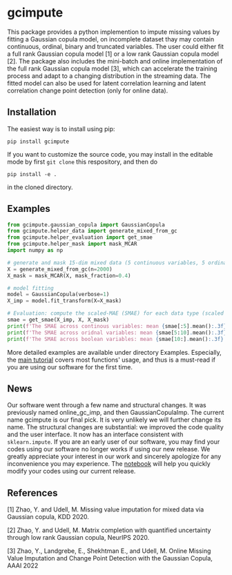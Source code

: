 # gcimpute
This package provides a python implemention to impute missing values by fitting a Gaussian copula model, on incomplete dataset thay may contain continuous, ordinal, binary and truncated variables. The user could either fit a full rank Gaussian copula model [1] or a low rank Gaussian copula model [2]. The package also includes the mini-batch and online implementation of the full rank Gaussian copula model [3], which can accelerate the training process and adapt to a changing distribution in the streaming data. The fitted model can also be used for latent correlation learning and latent correlation change point detection (only for online data).

## Installation

The easiest way is to install using pip: 

`
pip install gcimpute
` 

If you want to customize the source code, you may install in the editable mode by first `git clone` this respository, and then do

`
pip install -e .
`

in the cloned directory.


## Examples 
```python
from gcimpute.gaussian_copula import GaussianCopula
from gcimpute.helper_data import generate_mixed_from_gc
from gcimpute.helper_evaluation import get_smae
from gcimpute.helper_mask import mask_MCAR
import numpy as np

# generate and mask 15-dim mixed data (5 continuous variables, 5 ordinal variables (1-5) and 5 boolean variables) 
X = generate_mixed_from_gc(n=2000)
X_mask = mask_MCAR(X, mask_fraction=0.4)

# model fitting 
model = GaussianCopula(verbose=1)
X_imp = model.fit_transform(X=X_mask)

# Evaluation: compute the scaled-MAE (SMAE) for each data type (scaled by MAE of median imputation) 
smae = get_smae(X_imp, X, X_mask)
print(f'The SMAE across continous variables: mean {smae[:5].mean():.3f} and std {smae[:5].std():.3f}')
print(f'The SMAE across oridnal variables: mean {smae[5:10].mean():.3f} and std {smae[5:10].std():.3f}')
print(f'The SMAE across boolean variables: mean {smae[10:].mean():.3f} and std {smae[10:].std():.3f}')
```
More detailed examples are available under directory Examples. Especially, the [main tutorial](https://github.com/udellgroup/gcimpute/blob/master/Examples/Main_Tutorial.ipynb) covers most functions' usage, and thus is a must-read if you are using our software for the first time.

## News
Our software went through a few name and structural changes. It was previously named online_gc_imp, and then GaussianCopulaImp. The current name gcimpute is our final pick. It is very unlikely we will further change its name. The structural changes are substantial: we improved the code quality and the user interface. It now has an interface consistent with `sklearn.impute`. If you are an early user of our software, you may find your codes using our software no longer works if using our new release. We greatly appreciate your interest in our work and sincerely apologize for any inconvenience you may experience. The [notebook](https://github.com/udellgroup/gcimpute/blob/master/Examples/Main_Tutorial.ipynb) will help you quickly modify your codes using our current release.

## References
[1] Zhao, Y. and Udell, M. Missing value imputation for mixed data via Gaussian copula, KDD 2020.

[2] Zhao, Y. and Udell, M. Matrix completion with quantified uncertainty through low rank Gaussian copula, NeurIPS 2020.

[3] Zhao, Y., Landgrebe, E., Shekhtman E., and Udell, M. Online Missing Value Imputation and Change Point Detection
with the Gaussian Copula, AAAI 2022
